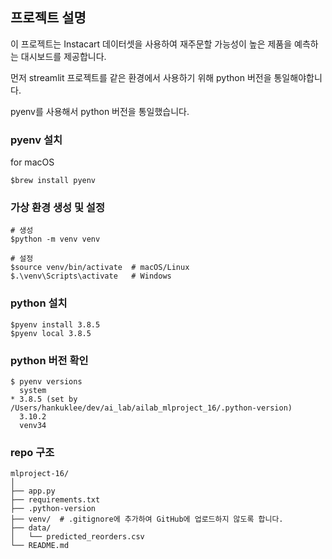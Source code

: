 ## 프로젝트 설명

이 프로젝트는 Instacart 데이터셋을 사용하여 재주문할 가능성이 높은 제품을 예측하는 대시보드를 제공합니다.

먼저 streamlit 프로젝트를 같은 환경에서 사용하기 위해 python 버전을 통일해야합니다.

pyenv를 사용해서 python 버전을 통일했습니다.

### pyenv 설치

for macOS

```
$brew install pyenv
```

### 가상 환경 생성 및 설정

```
# 생성
$python -m venv venv

# 설정
$source venv/bin/activate  # macOS/Linux
$.\venv\Scripts\activate   # Windows
```

### python 설치

```
$pyenv install 3.8.5
$pyenv local 3.8.5
```

### python 버전 확인

```
$ pyenv versions
  system
* 3.8.5 (set by /Users/hankuklee/dev/ai_lab/ailab_mlproject_16/.python-version)
  3.10.2
  venv34
```

### repo 구조

```
mlproject-16/
│
├── app.py
├── requirements.txt
├── .python-version
├── venv/  # .gitignore에 추가하여 GitHub에 업로드하지 않도록 합니다.
├── data/
│   └── predicted_reorders.csv
└── README.md
```
